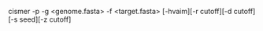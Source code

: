cismer -p <pssms> -g <genome.fasta> -f <target.fasta> [-hvaim][-r cutoff][-d cutoff][-s seed][-z cutoff]
